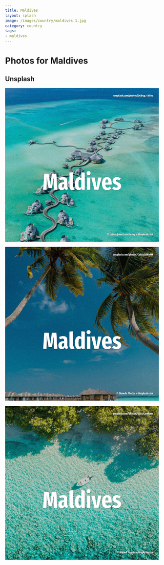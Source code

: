 ```yaml
---
title: Maldives
layout: splash
image: /images/country/maldives.1.jpg
category: country
tags:
- maldives
---
```

# Photos for Maldives

## Unsplash

![Maldives](/images/country/maldives.1.jpg)

![Maldives](/images/country/maldives.2.jpg)

![Maldives](/images/country/maldives.3.jpg)